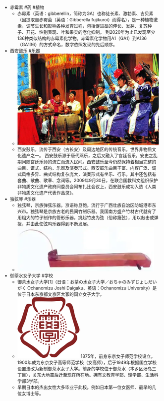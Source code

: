 - 赤霉素 #药 #植物
	- 赤霉素（英语：gibberellin，简称为GA）也称徒长素、激勃素、吉贝素（因提取自赤霉菌（英语：Gibberella fujikuroi）而得名），是一种植物激素，调节生长和影响各种发育过程，包括促进茎的伸长、发芽、复苏种子、开花、性别表现、叶和果实的老化抑制。 到2020年为止已发现至少136种类似结构的赤霉素化学物。赤霉素化学物用A1（GA1）到A136（GA136）的方式命名，数字依照发现的先后顺序。
- 西安鼓乐 #乐器
	- ![image.png](../assets/image_1662341532642_0.png)
	- 西安鼓乐，流传于西安（古长安）及周边地区的传统音乐，世界非物质文化遗产之一。
	  西安鼓乐源于唐代燕乐，之后又融入了宫廷音乐，安史之乱期间随宫廷乐师的流亡而流入民间。西安鼓乐至今仍然保持着相当完整的曲目、谱式、结构、乐器及演奏形式。西安鼓乐曲目丰富、内容广泛、调式风格多异、曲式结构复杂庞大，演奏形式有坐乐、行乐，其中还包括有套曲、散曲、歌章、念词等。2009年9月30日，在联合国教科文组织保护非物质文化遗产政府间委员会阿布扎比会议上，西安鼓乐成功入选《人类非物质文化遗产代表作品录》。
- 独弦琴 #乐器
	- 独弦琴，京族弹弦乐器。京语称旦匏。流行于广西壮族自治区防城港市东兴市。独弦琴是京族古老的民间竹制乐器。我国南方盛产竹材古代就有了用粗大的竹子制作的管形乐器，挑起竹皮为弦（俗称篾弦），用以敲击或弹拨，并由此使弦鸣乐器得到不断发展。
	- ![image.png](../assets/image_1662341621763_0.png)
- 御茶水女子大学 #学校
	- 御茶水女子大学[1]（日语：お茶の水女子大学／おちゃのみずじょしだいがく Ochanomizu Joshi Daigaku、英语：Ochanomizu University）是位于日本东京都文京区大冢的国立女子大学。
	- ![image.png](../assets/image_1662341703745_0.png)
	  1875年，前身东京女子师范学校设立。1900年成为东京女子高等师范学校（女高师），后于1949年根据国立学校设置法改为新制御茶水女子大学。前身的学校位于御茶水（本乡区汤岛三丁目），关东大地震后迁至现在所在地。拥有文教育学部、理学部、生活科学部3学部。
	- 早期日本的杰出女性大多毕业于此校。例如日本第一位女医师、最早的几位女博士等。
